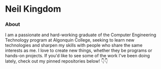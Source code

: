 # Neil Kingdom

### About

I am a passionate and hard-working graduate of the Computer Engineering Technology program at Algonquin College, seeking to learn new technologies and sharpen my skills with people who share the same interests as me.
I love to create new things, whether they be programs or hands-on projects. If you'd like to see some of the work I've been doing lately, check out my pinned repositories below! 👇👇 
